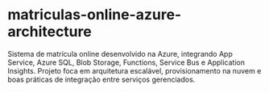 # matriculas-online-azure-architecture
Sistema de matrícula online desenvolvido na Azure, integrando App Service, Azure SQL, Blob Storage, Functions, Service Bus e Application Insights. Projeto foca em arquitetura escalável, provisionamento na nuvem e boas práticas de integração entre serviços gerenciados.
